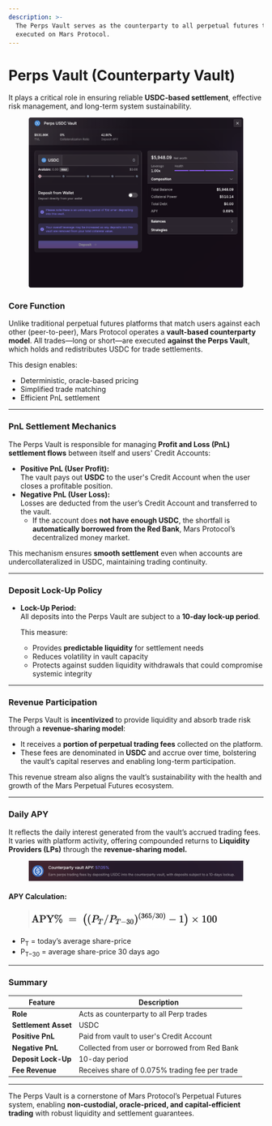 ```yaml
---
description: >-
  The Perps Vault serves as the counterparty to all perpetual futures trades
  executed on Mars Protocol.
---
```


# Perps Vault (Counterparty Vault)

It plays a critical role in ensuring reliable **USDC-based settlement**, effective risk management, and long-term system sustainability.

<figure><img src="../.gitbook/assets/mars_counter_party_vault.png" alt=""><figcaption></figcaption></figure>

### Core Function

Unlike traditional perpetual futures platforms that match users against each other (peer-to-peer), Mars Protocol operates a **vault-based counterparty model**. All trades—long or short—are executed **against the Perps Vault**, which holds and redistributes USDC for trade settlements.

This design enables:

* Deterministic, oracle-based pricing
* Simplified trade matching
* Efficient PnL settlement

***

### PnL Settlement Mechanics

The Perps Vault is responsible for managing **Profit and Loss (PnL) settlement flows** between itself and users' Credit Accounts:

* **Positive PnL (User Profit):**\
  The vault pays out **USDC** to the user's Credit Account when the user closes a profitable position.
* **Negative PnL (User Loss):**\
  Losses are deducted from the user’s Credit Account and transferred to the vault.
  * If the account does **not have enough USDC**, the shortfall is **automatically borrowed from the Red Bank**, Mars Protocol’s decentralized money market.

This mechanism ensures **smooth settlement** even when accounts are undercollateralized in USDC, maintaining trading continuity.

***

### Deposit Lock-Up Policy

*   **Lock-Up Period:**\
    All deposits into the Perps Vault are subject to a **10-day lock-up period**.

    This measure:

    * Provides **predictable liquidity** for settlement needs
    * Reduces volatility in vault capacity
    * Protects against sudden liquidity withdrawals that could compromise systemic integrity

***

### Revenue Participation

The Perps Vault is **incentivized** to provide liquidity and absorb trade risk through a **revenue-sharing model**:

* It receives a **portion of perpetual trading fees** collected on the platform.
* These fees are denominated in **USDC** and accrue over time, bolstering the vault’s capital reserves and enabling long-term participation.

This revenue stream also aligns the vault’s sustainability with the health and growth of the Mars Perpetual Futures ecosystem.

***

### Daily APY

It reflects the daily interest generated from the vault’s accrued trading fees. It varies with platform activity, offering compounded returns to **Liquidity Providers (LPs)** through the **revenue-sharing model.**

<figure><img src="../.gitbook/assets/image (28).png" alt=""><figcaption></figcaption></figure>

#### APY Calculation:

<figure><img src="../.gitbook/assets/image (27).png" alt="" width="375"><figcaption></figcaption></figure>

* P<sub>T</sub> = today’s average share-price
* P<sub>T−30</sub> = average share-price 30 days ago

***

### Summary

| Feature              | Description                                    |
| -------------------- | ---------------------------------------------- |
| **Role**             | Acts as counterparty to all Perp trades        |
| **Settlement Asset** | USDC                                           |
| **Positive PnL**     | Paid from vault to user's Credit Account       |
| **Negative PnL**     | Collected from user or borrowed from Red Bank  |
| **Deposit Lock-Up**  | 10-day period                                  |
| **Fee Revenue**      | Receives share of 0.075% trading fee per trade |

***

The Perps Vault is a cornerstone of Mars Protocol’s Perpetual Futures system, enabling **non-custodial, oracle-priced, and capital-efficient trading** with robust liquidity and settlement guarantees.
